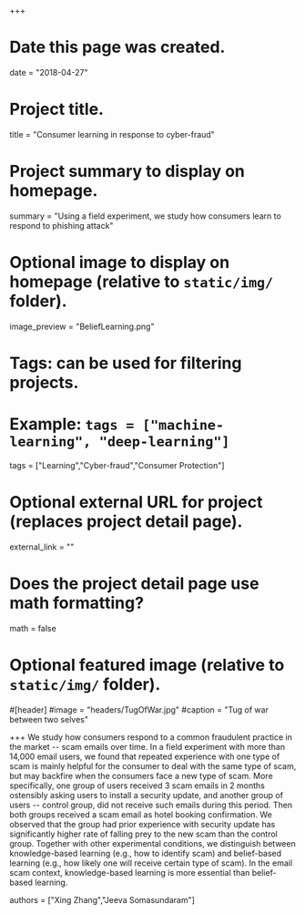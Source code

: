 +++
# Date this page was created.
date = "2018-04-27"

# Project title.
title = "Consumer learning in response to cyber-fraud"
# Project summary to display on homepage.
summary = "Using a field experiment, we study how consumers learn to respond to phishing attack"

# Optional image to display on homepage (relative to `static/img/` folder).
image_preview = "BeliefLearning.png"

# Tags: can be used for filtering projects.
# Example: `tags = ["machine-learning", "deep-learning"]`
tags = ["Learning","Cyber-fraud","Consumer Protection"]

# Optional external URL for project (replaces project detail page).
external_link = ""

# Does the project detail page use math formatting?
math = false

# Optional featured image (relative to `static/img/` folder).
#[header]
#image = "headers/TugOfWar.jpg"
#caption = "Tug of war between two selves"

+++
We study how consumers respond to a common fraudulent practice in the market -- scam emails over time. In a field experiment with more than 14,000 email users, we found that repeated experience with one type of scam is mainly helpful for the consumer to deal with the same type of scam, but may backfire when the consumers face a new type of scam. More specifically, one group of users received 3 scam emails in 2 months ostensibly asking users to install a security update, and another group of users -- control group, did not receive such emails during this period. Then both groups received a scam email as hotel booking confirmation. We observed that the group had prior experience with security update has significantly higher rate of falling prey to the new scam than the control group. Together with other experimental conditions, we distinguish between knowledge-based learning (e.g., how to identify scam) and belief-based learning (e.g., how likely one will receive certain type of scam). In the email scam context, knowledge-based learning is more essential than belief-based learning.

authors = ["Xing Zhang","Jeeva Somasundaram"]